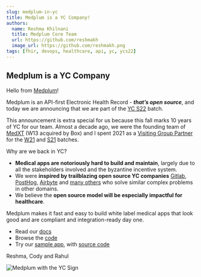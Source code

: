 ```yaml
---
slug: medplum-in-yc
title: Medplum is a YC Company!
authors:
  name: Reshma Khilnani
  title: Medplum Core Team
  url: https://github.com/reshmakh
  image_url: https://github.com/reshmakh.png
tags: [fhir, devops, healthcare, api, yc, ycs22]
---
```


## Medplum is a YC Company

Hello from [Medplum](https://www.medplum.com/)!

Medplum is an API-first Electronic Health Record - _**that’s open source**_, and today we are announcing that we are part of the [YC S22](https://www.ycombinator.com/companies/?batch=S22) batch.

This announcement is extra special for us because this fall marks 10 years of YC for our team.  Almost a decade ago, we were the founding team of [MedXT](https://www.ycombinator.com/companies/medxt) (W13 acquired by Box) and I spent 2021 as a [Visiting Group Partner](https://www.ycombinator.com/blog/welcome-w21-visiting-group-partners/) for the [W21](https://www.ycombinator.com/companies?batch=W21) and [S21](https://www.ycombinator.com/companies?batch=S21) batches.

Why are we back in YC?

* **Medical apps are notoriously hard to build and maintain**, largely due to all the stakeholders involved and the byzantine incentive system.  
* We were **inspired by trailblazing open source YC companies** [Gitlab](https://about.gitlab.com/), [PostHog](https://posthog.com/), [Airbyte](https://airbyte.com/) and [many others](https://www.ycombinator.com/companies/?tags=Open%20Source) who solve similar complex problems in other domains.
* We believe the **open source model will be especially impactful for healthcare**.

Medplum makes it fast and easy to build white label medical apps that look good and are compliant and integration-ready day one.

* Read our [docs](https://www.medplum.com/docs)
* Browse the [code](https://github.com/medplum)
* Try our [sample app](https://foomedical.com/), with [source code](https://github.com/medplum/foomedical)

Reshma, Cody and Rahul

![Medplum with the YC Sign](/img/blog/medplum-yc-sign.jpg)